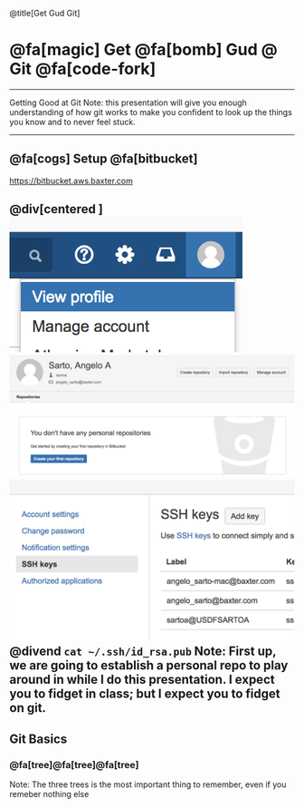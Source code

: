 @title[Get Gud Git]
# @fa[magic] Get  @fa[bomb] Gud  @ Git @fa[code-fork]
---
Getting Good at Git
Note:
this presentation will give you enough understanding of how git works to make you confident to look up the things you know and to never feel stuck.

---
## @fa[cogs] Setup @fa[bitbucket]
https://bitbucket.aws.baxter.com

@div[centered ]
![profile scale-down](./img/profile1.png)
![profile2 scale-down](./img/profile2.png)
![profile3 scale-down](./img/profile3.png)
@divend
`cat ~/.ssh/id_rsa.pub`
Note:
First up, we are going to establish a personal repo to play around in while I do this presentation.  I expect you to fidget in class; but I expect you to fidget on git.
---
## Git Basics
### @fa[tree]@fa[tree]@fa[tree]

Note:
The three trees is the most important thing to remember, even if you remeber nothing else
